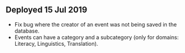 ## Deployed 15 Jul 2019

 - Fix bug where the creator of an event was not being saved in the database.
 - Events can have a category and a subcategory (only for domains: Literacy, Linguistics, Translation).